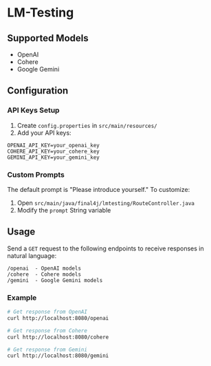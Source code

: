 # LM-Testing

## Supported Models

- OpenAI
- Cohere
- Google Gemini

## Configuration

### API Keys Setup

1. Create `config.properties` in `src/main/resources/`
2. Add your API keys:

```properties
OPENAI_API_KEY=your_openai_key
COHERE_API_KEY=your_cohere_key
GEMINI_API_KEY=your_gemini_key
```

### Custom Prompts

The default prompt is "Please introduce yourself." To customize:

1. Open `src/main/java/final4j/lmtesting/RouteController.java`
2. Modify the `prompt` String variable

## Usage

Send a `GET` request to the following endpoints to receive responses in natural language:

```
/openai  - OpenAI models
/cohere  - Cohere models  
/gemini  - Google Gemini models
```

### Example

```bash
# Get response from OpenAI
curl http://localhost:8080/openai

# Get response from Cohere
curl http://localhost:8080/cohere

# Get response from Gemini
curl http://localhost:8080/gemini
```
